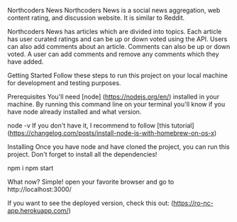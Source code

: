 Northcoders News
Northcoders News is a social news aggregation, web content rating, and discussion website. It is similar to Reddit.

Northcoders News has articles which are divided into topics. Each article has user curated ratings and can be up or down voted using the API. Users can also add comments about an article. Comments can also be up or down voted. A user can add comments and remove any comments which they have added.

Getting Started
Follow these steps to run this project on your local machine for development and testing purposes.

Prerequisites
You'll need [node] (https://nodejs.org/en/) installed in your machine. By running this command line on your terminal you'll know if you have node already installed and what version.

node -v
If you don't have it, I recommend to follow [this tutorial] (https://changelog.com/posts/install-node-js-with-homebrew-on-os-x)

Installing
Once you have node and have cloned the project, you can run this project. Don't forget to install all the dependencies!

npm i
npm start

What now?
Simple! open your favorite browser and go to http://localhost:3000/


If you want to see the deployed version, check this out: (https://ro-nc-app.herokuapp.com/)